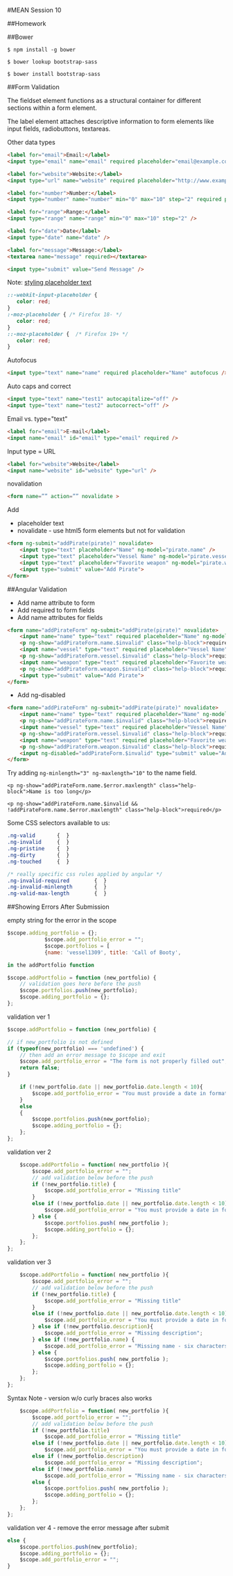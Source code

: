 #MEAN Session 10

##Homework

##Bower

`$ npm install -g bower`

`$ bower lookup bootstrap-sass`

`$ bower install bootstrap-sass`


##Form Validation


The fieldset element functions as a structural container for different sections within a form element. 

The label element attaches descriptive information to form elements like input fields, radiobuttons, textareas.

Other data types

```html
<label for="email">Email:</label> 
<input type="email" name="email" required placeholder="email@example.com" />

<label for="website">Website:</label> 
<input type="url" name="website" required placeholder="http://www.example.com" />

<label for="number">Number:</label> 
<input type="number" name="number" min="0" max="10" step="2" required placeholder="Even num < 10">

<label for="range">Range:</label> 
<input type="range" name="range" min="0" max="10" step="2" />

<label for="date">Date</label> 
<input type="date" name="date" />

<label for="message">Message:</label> 
<textarea name="message" required></textarea>

<input type="submit" value="Send Message" />
```


Note: [styling placeholder text](http://css-tricks.com/snippets/css/style-placeholder-text/)

```css
::-webkit-input-placeholder {
   color: red;
}
:-moz-placeholder { /* Firefox 18- */
   color: red;  
}
::-moz-placeholder {  /* Firefox 19+ */
   color: red;  
}
```

Autofocus

```html
<input type="text" name="name" required placeholder="Name" autofocus />
```

Auto caps and correct

```html
<input type="text" name="test1" autocapitalize="off" />
<input type="text" name="test2" autocorrect="off" />
```

Email vs. type="text"

```html
<label for="email">E-mail</label>
<input name="email" id="email" type="email" required />
```

Input type = URL

```html
<label for="website">Website</label>
<input name="website" id="website" type="url" />
```

novalidation

```html
<form name=”” action=”” novalidate >
```

Add 

- placeholder text
- novalidate - use html5 form elements but not for validation

```html
<form ng-submit="addPirate(pirate)" novalidate>
    <input type="text" placeholder="Name" ng-model="pirate.name" />
    <input type="text" placeholder="Vessel Name" ng-model="pirate.vessel" />
    <input type="text" placeholder="Favorite weapon" ng-model="pirate.weapon" />
    <input type="submit" value="Add Pirate">
</form>
```


##Angular Validation

- Add name attribute to form
- Add required to form fields
- Add name attributes for fields

```html
<form name="addPirateForm" ng-submit="addPirate(pirate)" novalidate>
    <input name="name" type="text" required placeholder="Name" ng-model="pirate.name" />
    <p ng-show="addPirateForm.name.$invalid" class="help-block">required</p>
    <input name="vessel" type="text" required placeholder="Vessel Name" ng-model="pirate.vessel" />
    <p ng-show="addPirateForm.vessel.$invalid" class="help-block">required</p>
    <input name="weapon" type="text" required placeholder="Favorite weapon" ng-model="pirate.weapon" />
    <p ng-show="addPirateForm.weapon.$invalid" class="help-block">required</p>
    <input type="submit" value="Add Pirate">
</form>
```

- Add ng-disabled

```html
<form name="addPirateForm" ng-submit="addPirate(pirate)" novalidate>
    <input name="name" type="text" required placeholder="Name" ng-model="pirate.name" />
    <p ng-show="addPirateForm.name.$invalid" class="help-block">required</p>
    <input name="vessel" type="text" required placeholder="Vessel Name" ng-model="pirate.vessel" />
    <p ng-show="addPirateForm.vessel.$invalid" class="help-block">required</p>
    <input name="weapon" type="text" required placeholder="Favorite weapon" ng-model="pirate.weapon" />
    <p ng-show="addPirateForm.weapon.$invalid" class="help-block">required</p>
    <input ng-disabled="addPirateForm.$invalid" type="submit" value="Add Pirate">
</form>
```
Try adding `ng-minlength="3" ng-maxlength="10"` to the name field.

`<p ng-show="addPirateForm.name.$error.maxlength" class="help-block">Name is too long</p>`

`<p ng-show="addPirateForm.name.$invalid && !addPirateForm.name.$error.maxlength" class="help-block">required</p>`

Some CSS selectors available to us:

```css
.ng-valid       {  }
.ng-invalid     {  }
.ng-pristine    {  }
.ng-dirty       {  }
.ng-touched     {  }

/* really specific css rules applied by angular */
.ng-invalid-required        {  }
.ng-invalid-minlength       {  }
.ng-valid-max-length        {  }
```

##Showing Errors After Submission


empty string for the error in the scope

```js
$scope.adding_portfolio = {};
			$scope.add_portfolio_error = "";
			$scope.portfolios = [
			{name: 'vessel1309', title: 'Call of Booty', 

in the addPortfolio function

$scope.addPortfolio = function (new_portfolio) {
	// validation goes here before the push
	$scope.portfolios.push(new_portfolio);
	$scope.adding_portfolio = {};
};
```

validation ver 1

```js
$scope.addPortfolio = function (new_portfolio) {

// if new_portfolio is not defined
if (typeof(new_portfolio) === 'undefined') {
    // then add an error message to $scope and exit
    $scope.add_portfolio_error = "The form is not properly filled out";
    return false;
}

	if (!new_portfolio.date || new_portfolio.date.length < 10){
		$scope.add_portfolio_error = "You must provide a date in format yyyy/mm/dd";
	} 
	else 
	{
		$scope.portfolios.push(new_portfolio);
		$scope.adding_portfolio = {};
	};
};
```

validation ver 2

```js
	$scope.addPortfolio = function( new_portfolio ){
		$scope.add_portfolio_error = "";
		// add validation below before the push
		if (!new_portfolio.title) {
			$scope.add_portfolio_error = "Missing title"
		}
		else if (!new_portfolio.date || new_portfolio.date.length < 10){
			$scope.add_portfolio_error = "You must provide a date in format yyyy/mm/dd";
		} else {
			$scope.portfolios.push( new_portfolio );
			$scope.adding_portfolio = {};
		};
	};
};
```

validation ver 3

```js
	$scope.addPortfolio = function( new_portfolio ){
		$scope.add_portfolio_error = "";
		// add validation below before the push
		if (!new_portfolio.title) {
			$scope.add_portfolio_error = "Missing title"
		}
		else if (!new_portfolio.date || new_portfolio.date.length < 10){
			$scope.add_portfolio_error = "You must provide a date in format yyyy/mm/dd";
		} else if (!new_portfolio.description){
			$scope.add_portfolio_error = "Missing description";
		} else if (!new_portfolio.name) {
			$scope.add_portfolio_error = "Missing name - six characters";
		} else {
			$scope.portfolios.push( new_portfolio );
			$scope.adding_portfolio = {};
		};
	};
};
```

Syntax Note - version w/o curly braces also works

```js
	$scope.addPortfolio = function( new_portfolio ){
		$scope.add_portfolio_error = "";
		// add validation below before the push
		if (!new_portfolio.title)
			$scope.add_portfolio_error = "Missing title"
		else if (!new_portfolio.date || new_portfolio.date.length < 10)
			$scope.add_portfolio_error = "You must provide a date in format yyyy/mm/dd";
		else if (!new_portfolio.description)
			$scope.add_portfolio_error = "Missing description";
		else if (!new_portfolio.name)
			$scope.add_portfolio_error = "Missing name - six characters";
		else {
			$scope.portfolios.push( new_portfolio );
			$scope.adding_portfolio = {};
		};
	};
};
```

validation ver 4 - remove the error message after submit

```js
else {
	$scope.portfolios.push(new_portfolio);
	$scope.adding_portfolio = {};
	$scope.add_portfolio_error = "";
}
```




























